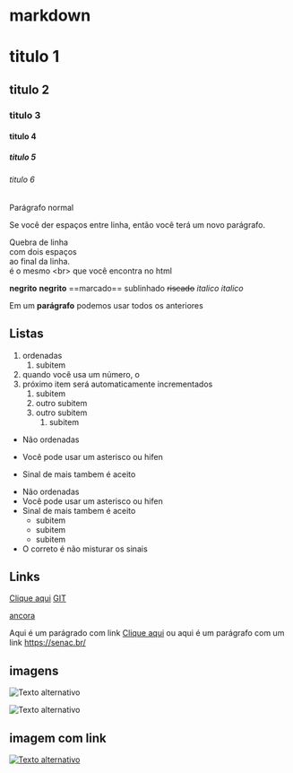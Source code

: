 # markdown

# titulo 1
## titulo 2
### titulo 3
#### titulo 4
##### titulo 5 
###### titulo 6

Parágrafo normal

Se você der espaços
entre linha, então você
terá um novo parágrafo.

Quebra de linha  
com dois espaços  
ao final da linha.<br> é o mesmo \<br> que você encontra no html

**negrito**
__negrito__
==marcado==
sublinhado
~~riscado~~
*italico*
_italico_

Em um **parágrafo** podemos usar todos os anteriores

## Listas

1. ordenadas
    1. subitem
2. quando você usa um número, o
3. próximo item será automaticamente incrementados
    1. subitem
    2. outro subitem
    2. outro subitem
        1. subitem

- Não ordenadas
* Você pode usar um asterisco ou hifen
+ Sinal de mais tambem é aceito

- Não ordenadas
- Você pode usar um asterisco ou hifen
- Sinal de mais tambem é aceito
    - subitem
    - subitem
    - subitem
- O correto é não misturar os sinais

## Links

[Clique aqui](https://senac.br/)
[GIT](https://github.com/diegoartcode/TDS01)


[ancora](#markdown)


Aqui é um parágrado com link [Clique aqui](https://senac.br/ "Titulo para esse link") ou aqui é um parágrafo com um link https://senac.br/


## imagens

![Texto alternativo](https://git-scm.com/images/logos/2color-lightbg@2x.png)

![Texto alternativo](https://git-scm.com/images/logos/2color-565464lightbg@2x.png)



## imagem com link

[![Texto alternativo](https://git-scm.com/images/logos/2color-lightbg@2x.png)](https://google.com)